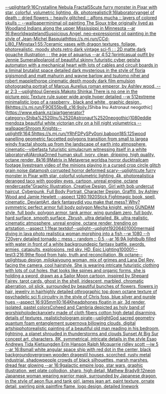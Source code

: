 [--uplight](https://www.ebank.nz/aiartgenerator?category=--uplight)[ar9:16](https://www.ebank.nz/aiartgenerator?category=ar9%3A16)[Crystalline Nebula Fractal](https://www.ebank.nz/aiartgenerator?category=Crystalline%2520Nebula%2520Fractal)[55](https://www.ebank.nz/aiartgenerator?category=55)[cute furry monster in Pixar with star, colorful, volumetric lighting, 4k, photorealistic](https://www.ebank.nz/aiartgenerator?category=cute%2520furry%2520monster%2520in%2520Pixar%2520with%2520star%2C%2520colorful%2C%2520volumetric%2520lighting%2C%25204k%2C%2520photorealistic)[9:16](https://www.ebank.nz/aiartgenerator?category=9%3A16)[laboratory](https://www.ebank.nz/aiartgenerator?category=laboratory)[angel of death :: dried flowers :: heavily glitched :: alfons mucha :: layers of colored skulls :: --wallpaper](https://www.ebank.nz/aiartgenerator?category=angel%2520of%2520death%2520%3A%3A%2520dried%2520flowers%2520%3A%3A%2520heavily%2520glitched%2520%3A%3A%2520alfons%2520mucha%2520%3A%3A%2520layers%2520of%2520colored%2520skulls%2520%3A%3A%2520--wallpaper)[minimal oil painting The Sioux tribe originally lived as Woodland Indians along the upper Mississippi in Minnesota --ar 16:8](https://www.ebank.nz/aiartgenerator?category=minimal%2520oil%2520painting%2520The%2520Sioux%2520tribe%2520originally%2520lived%2520as%2520Woodland%2520Indians%2520along%2520the%2520upper%2520Mississippi%2520in%2520Minnesota%2520--ar%252016%3A8)[world](https://www.ebank.nz/aiartgenerator?category=world)[wasteland](https://www.ebank.nz/aiartgenerator?category=wasteland)[Suspicious Angel, neo-expressionist oil painting in the style of Jean-Michel Basquiat](https://www.ebank.nz/aiartgenerator?category=Suspicious%2520Angel%2C%2520neo-expressionist%2520oil%2520painting%2520in%2520the%2520style%2520of%2520Jean-Michel%2520Basquiat)[<https://s.mj.run/CCd-Ll80_FM>](https://www.ebank.nz/aiartgenerator?category=%3Chttps%3A//s.mj.run/CCd-Ll80_FM%3E)[instax](https://www.ebank.nz/aiartgenerator?category=instax)[1:5](https://www.ebank.nz/aiartgenerator?category=1%3A5)[5:7](https://www.ebank.nz/aiartgenerator?category=5%3A7)[ceramic vases with dragon textures, foliage, photorealistic, moody shots,](https://www.ebank.nz/aiartgenerator?category=ceramic%2520vases%2520with%2520dragon%2520textures%2C%2520foliage%2C%2520photorealistic%2C%2520moody%2520shots%2C)[retro dark vintage sci-fi : : 2D matte dark gouache illustration : : the age of aquarius --ar 4:5](https://www.ebank.nz/aiartgenerator?category=retro%2520dark%2520vintage%2520sci-fi%2520%3A%2520%3A%25202D%2520matte%2520dark%2520gouache%2520illustration%2520%3A%2520%3A%2520the%2520age%2520of%2520aquarius%2520--ar%25204%3A5)[2:1](https://www.ebank.nz/aiartgenerator?category=2%3A1)[print](https://www.ebank.nz/aiartgenerator?category=print)[casual outfit by Jennie Sumerall](https://www.ebank.nz/aiartgenerator?category=casual%2520outfit%2520by%2520Jennie%2520Sumerall)[polaroid of beautiful skinny futuristic cyber geisha automaton with a mechanical heart with lots of cables and circuit boards in a liminal brutalist space detailed dark mysterious in the style of floria sigismondi and matt mahurin and wayne barlow and tsutomo nihei and robert mapplethorpe cinematic depth moody dark film emulsion photograph](https://www.ebank.nz/aiartgenerator?category=polaroid%2520of%2520beautiful%2520skinny%2520futuristic%2520cyber%2520geisha%2520automaton%2520with%2520a%2520mechanical%2520heart%2520with%2520lots%2520of%2520cables%2520and%2520circuit%2520boards%2520in%2520a%2520liminal%2520brutalist%2520space%2520detailed%2520dark%2520mysterious%2520in%2520the%2520style%2520of%2520floria%2520sigismondi%2520and%2520matt%2520mahurin%2520and%2520wayne%2520barlow%2520and%2520tsutomo%2520nihei%2520and%2520robert%2520mapplethorpe%2520cinematic%2520depth%2520moody%2520dark%2520film%2520emulsion%2520photograph)[a portrait of Marcus Aurelius roman emperor, by Ashley wood, --ar 2:3 --uplight](https://www.ebank.nz/aiartgenerator?category=a%2520portrait%2520of%2520Marcus%2520Aurelius%2520roman%2520emperor%2C%2520by%2520Ashley%2520wood%2C%2520--ar%25202%3A3%2520--uplight)[oul,Genesis,Makoto Shinkai,There is no one in the picture,epic,Texture rule,super wide angle,hyper detailed --w 512](https://www.ebank.nz/aiartgenerator?category=oul%2CGenesis%2CMakoto%2520Shinkai%2CThere%2520is%2520no%2520one%2520in%2520the%2520picture%2Cepic%2CTexture%2520rule%2Csuper%2520wide%2520angle%2Chyper%2520detailed%2520--w%2520512)[extreme minimalistic logo of a raspberry , black and white , graphic design , 8k](https://www.ebank.nz/aiartgenerator?category=extreme%2520minimalistic%2520logo%2520of%2520a%2520raspberry%2520%2C%2520black%2520and%2520white%2520%2C%2520graphic%2520design%2520%2C%25208k)[<https://s.mj.run/F9OE55bvB_c>](https://www.ebank.nz/aiartgenerator?category=%3Chttps%3A//s.mj.run/F9OE55bvB_c%3E)[16:9](https://www.ebank.nz/aiartgenerator?category=16%3A9)[oily.](https://www.ebank.nz/aiartgenerator?category=oily.)[Shiba Inu Astronaut neogothic](https://www.ebank.nz/aiartgenerator?category=Shiba%2520Inu%2520Astronaut%2520neogothic)[1080](https://www.ebank.nz/aiartgenerator?category=1080)[eddie mendoza beautiful white victorian city on a hill night volumetrics --wallpaper](https://www.ebank.nz/aiartgenerator?category=eddie%2520mendoza%2520beautiful%2520white%2520victorian%2520city%2520on%2520a%2520hill%2520night%2520volumetrics%2520--wallpaper)[Shroom Knights](https://www.ebank.nz/aiartgenerator?category=Shroom%2520Knights)[--uplight](https://www.ebank.nz/aiartgenerator?category=--uplight)[9:16](https://www.ebank.nz/aiartgenerator?category=9%3A16)[4:5](https://www.ebank.nz/aiartgenerator?category=4%3A5)[<https://s.mj.run/YRhFDPySPv0>](https://www.ebank.nz/aiartgenerator?category=%3Chttps%3A//s.mj.run/YRhFDPySPv0%3E)[oni,baboon](https://www.ebank.nz/aiartgenerator?category=oni%2Cbaboon)[185:125](https://www.ebank.nz/aiartgenerator?category=185%3A125)[wood panelling geometric faccetted polygons transition from small to large](https://www.ebank.nz/aiartgenerator?category=wood%2520panelling%2520geometric%2520faccetted%2520polygons%2520transition%2520from%2520small%2520to%2520large)[a windy fractal shoots up from the landscape of earth into atmosphere, cinematic](https://www.ebank.nz/aiartgenerator?category=a%2520windy%2520fractal%2520shoots%2520up%2520from%2520the%2520landscape%2520of%2520earth%2520into%2520atmosphere%2C%2520cinematic)[--vibefast](https://www.ebank.nz/aiartgenerator?category=--vibefast)[a futuristic simulacrum witnessing itself in a white laboratory](https://www.ebank.nz/aiartgenerator?category=a%2520futuristic%2520simulacrum%2520witnessing%2520itself%2520in%2520a%2520white%2520laboratory)[AlAkroka](https://www.ebank.nz/aiartgenerator?category=AlAkroka)[Orned human skull, ivory, clean, dripping, high quality, octane render, 8k](https://www.ebank.nz/aiartgenerator?category=Orned%2520human%2520skull%2C%2520ivory%2C%2520clean%2C%2520dripping%2C%2520high%2520quality%2C%2520octane%2520render%2C%25208k)[16:9](https://www.ebank.nz/aiartgenerator?category=16%3A9)[Matrix in Metaverse worlds](https://www.ebank.nz/aiartgenerator?category=Matrix%2520in%2520Metaverse%2520worlds)[a horror duck](https://www.ebank.nz/aiartgenerator?category=a%2520horror%2520duck)[trailcam footage livestream video of the minions playing in a cursed crop circle glitch grain noise datamosh corrupted horror deformed scary](https://www.ebank.nz/aiartgenerator?category=trailcam%2520footage%2520livestream%2520video%2520of%2520the%2520minions%2520playing%2520in%2520a%2520cursed%2520crop%2520circle%2520glitch%2520grain%2520noise%2520datamosh%2520corrupted%2520horror%2520deformed%2520scary)[--uplight](https://www.ebank.nz/aiartgenerator?category=--uplight)[cute furry monster in Pixar with star, colorful,volumetric lighting, 4k, photorealistic](https://www.ebank.nz/aiartgenerator?category=cute%2520furry%2520monster%2520in%2520Pixar%2520with%2520star%2C%2520colorful%2Cvolumetric%2520lighting%2C%25204k%2C%2520photorealistic)[a deranged taco with googley eyes, cartoon, unreal engine, octane render](https://www.ebank.nz/aiartgenerator?category=a%2520deranged%2520taco%2520with%2520googley%2520eyes%2C%2520cartoon%2C%2520unreal%2520engine%2C%2520octane%2520render)[castle"](https://www.ebank.nz/aiartgenerator?category=castle%22)[Graphic Illustration, Creative Design, Girl with bob undercut haircut, Cyberpunk, Full Body Portrait, Character Design, Graffiti, by Ashley Wood and Jamie Hewlett --aspect 1280:1920](https://www.ebank.nz/aiartgenerator?category=Graphic%2520Illustration%2C%2520Creative%2520Design%2C%2520Girl%2520with%2520bob%2520undercut%2520haircut%2C%2520Cyberpunk%2C%2520Full%2520Body%2520Portrait%2C%2520Character%2520Design%2C%2520Graffiti%2C%2520by%2520Ashley%2520Wood%2520and%2520Jamie%2520Hewlett%2520--aspect%25201280%3A1920)[Stick Fight](https://www.ebank.nz/aiartgenerator?category=Stick%2520Fight)[magic book, spell, cinematic,  DeviantArt, dark fantasy](https://www.ebank.nz/aiartgenerator?category=magic%2520book%2C%2520spell%2C%2520cinematic%2C%2520%2520DeviantArt%2C%2520dark%2520fantasy)[did you make that mess? Why?](https://www.ebank.nz/aiartgenerator?category=did%2520you%2520make%2520that%2520mess%3F%2520Why%3F)[symmetric perfect armor full body polygon Mecha knight, wing GUNDAM style, full body, polygon armor, tank armor, wing gundam zero, full body, hard surface, smooth surface, Zbrush, ultra detailed, 8k, ultra realistic, cinematic atmosphere, unreal engine, octane render, trending on artstation,--aspect 1:1](https://www.ebank.nz/aiartgenerator?category=symmetric%2520perfect%2520armor%2520full%2520body%2520polygon%2520Mecha%2520knight%2C%2520wing%2520GUNDAM%2520style%2C%2520full%2520body%2C%2520polygon%2520armor%2C%2520tank%2520armor%2C%2520wing%2520gundam%2520zero%2C%2520full%2520body%2C%2520hard%2520surface%2C%2520smooth%2520surface%2C%2520Zbrush%2C%2520ultra%2520detailed%2C%25208k%2C%2520ultra%2520realistic%2C%2520cinematic%2520atmosphere%2C%2520unreal%2520engine%2C%2520octane%2520render%2C%2520trending%2520on%2520artstation%2C--aspect%25201%3A1)[fear,](https://www.ebank.nz/aiartgenerator?category=fear%2C)[text](https://www.ebank.nz/aiartgenerator?category=text)[dof](https://www.ebank.nz/aiartgenerator?category=dof)[](https://www.ebank.nz/aiartgenerator?category=)[--uplight](https://www.ebank.nz/aiartgenerator?category=--uplight)[--uplight](https://www.ebank.nz/aiartgenerator?category=--uplight)[](https://www.ebank.nz/aiartgenerator?category=)[1920](https://www.ebank.nz/aiartgenerator?category=1920)[640](https://www.ebank.nz/aiartgenerator?category=640)[1000](https://www.ebank.nz/aiartgenerator?category=1000)[mermaid diving in lava photo realistic](https://www.ebank.nz/aiartgenerator?category=mermaid%2520diving%2520in%2520lava%2520photo%2520realistic)[a woman morphing into a fish --w 1080 --h 720](https://www.ebank.nz/aiartgenerator?category=a%2520woman%2520morphing%2520into%2520a%2520fish%2520--w%25201080%2520--h%2520720)[very detailed tornado :: mess :: random :: 0.5 --ar 16:9](https://www.ebank.nz/aiartgenerator?category=very%2520detailed%2520tornado%2520%3A%3A%2520mess%2520%3A%3A%2520random%2520%3A%3A%25200.5%2520--ar%252016%3A9)[A lightbulb filled with water in front of a white background](https://www.ebank.nz/aiartgenerator?category=A%2520lightbulb%2520filled%2520with%2520water%2520in%2520front%2520of%2520a%2520white%2520background)[epic fantasy battle, swords, armies, catapults, explosions, red sky, HD, Epic Lighting](https://www.ebank.nz/aiartgenerator?category=epic%2520fantasy%2520battle%2C%2520swords%2C%2520armies%2C%2520catapults%2C%2520explosions%2C%2520red%2520sky%2C%2520HD%2C%2520Epic%2520Lighting)[10000](https://www.ebank.nz/aiartgenerator?category=10000)[1](https://www.ebank.nz/aiartgenerator?category=1)[--test](https://www.ebank.nz/aiartgenerator?category=--test)[3:2](https://www.ebank.nz/aiartgenerator?category=3%3A2)[16:9](https://www.ebank.nz/aiartgenerator?category=16%3A9)[the flood from halo, truth and reconciliation, 8k octane](https://www.ebank.nz/aiartgenerator?category=the%2520flood%2520from%2520halo%2C%2520truth%2520and%2520reconciliation%2C%25208k%2520octane)[--uplight](https://www.ebank.nz/aiartgenerator?category=--uplight)[sup design ,milokai](https://www.ebank.nz/aiartgenerator?category=sup%2520design%2520%2Cmilokai)[young woman, mix of grimes and Lana Del Rey, facing the camera, cool hairstyle, She is wearing intricate futuristic clothing with lots of cut holes, that looks like spines and organic forms, she is holding a sword,  drawn as a Sailor Moon cartoon, inspired by Shepard Fairey, tarot cards, ghost in the shell, iridescent, marbled, chromatic aberration, oil slick, surrounded by beautiful bunches of flowers, flowers in hair, jewelry in hair](https://www.ebank.nz/aiartgenerator?category=young%2520woman%2C%2520mix%2520of%2520grimes%2520and%2520Lana%2520Del%2520Rey%2C%2520facing%2520the%2520camera%2C%2520cool%2520hairstyle%2C%2520She%2520is%2520wearing%2520intricate%2520futuristic%2520clothing%2520with%2520lots%2520of%2520cut%2520holes%2C%2520that%2520looks%2520like%2520spines%2520and%2520organic%2520forms%2C%2520she%2520is%2520holding%2520a%2520sword%2C%2520%2520drawn%2520as%2520a%2520Sailor%2520Moon%2520cartoon%2C%2520inspired%2520by%2520Shepard%2520Fairey%2C%2520tarot%2520cards%2C%2520ghost%2520in%2520the%2520shell%2C%2520iridescent%2C%2520marbled%2C%2520chromatic%2520aberration%2C%2520oil%2520slick%2C%2520surrounded%2520by%2520beautiful%2520bunches%2520of%2520flowers%2C%2520flowers%2520in%2520hair%2C%2520jewelry%2520in%2520hair)[highly detailed othrographic top down octane texture of psychadelic sci fi circuitry in the style of Chris foss, blue silver and purple hues --aspect 16:9](https://www.ebank.nz/aiartgenerator?category=highly%2520detailed%2520othrographic%2520top%2520down%2520octane%2520texture%2520of%2520psychadelic%2520sci%2520fi%2520circuitry%2520in%2520the%2520style%2520of%2520Chris%2520foss%2C%2520blue%2520silver%2520and%2520purple%2520hues%2520--aspect%252016%3A9)[35mm](https://www.ebank.nz/aiartgenerator?category=35mm)[10:16](https://www.ebank.nz/aiartgenerator?category=10%3A16)[4K](https://www.ebank.nz/aiartgenerator?category=4K)[headphones,floatin in air, 3d render, isolated, pastel colors](https://www.ebank.nz/aiartgenerator?category=headphones%2Cfloatin%2520in%2520air%2C%25203d%2520render%2C%2520isolated%2C%2520pastel%2520colors)[Coheed and Cambria depicted as holy band of worship](https://www.ebank.nz/aiartgenerator?category=Coheed%2520and%2520Cambria%2520depicted%2520as%2520holy%2520band%2520of%2520worship)[holodeck](https://www.ebank.nz/aiartgenerator?category=holodeck)[anxiety made of cloth fibers cotton high detail disarming, details of textures, realistic](https://www.ebank.nz/aiartgenerator?category=anxiety%2520made%2520of%2520cloth%2520fibers%2520cotton%2520high%2520detail%2520disarming%2C%2520details%2520of%2520textures%2C%2520realistic)[hologram pirate](https://www.ebank.nz/aiartgenerator?category=hologram%2520pirate)[--uplight](https://www.ebank.nz/aiartgenerator?category=--uplight)[God sacred geometry quantum foam entanglement supernova billowing clouds, digital art](https://www.ebank.nz/aiartgenerator?category=God%2520sacred%2520geometry%2520quantum%2520foam%2520entanglement%2520supernova%2520billowing%2520clouds%2C%2520digital%2520art)[ship](https://www.ebank.nz/aiartgenerator?category=ship)[photorealistic painting of a beautiful old man reading in his bedroom,  lightning, a planet shrouded in thunderstorms and clouds Sunset At Big Sur concept art, characters, 8K, symmetrical, intricate details in the style Esao Andrews Tida Kietsungden Erin Hanson Ralph Mcquarrie ridley scott --iw 5 --ar 16:8](https://www.ebank.nz/aiartgenerator?category=photorealistic%2520painting%2520of%2520a%2520beautiful%2520old%2520man%2520reading%2520in%2520his%2520bedroom%2C%2520%2520lightning%2C%2520a%2520planet%2520shrouded%2520in%2520thunderstorms%2520and%2520clouds%2520Sunset%2520At%2520Big%2520Sur%2520concept%2520art%2C%2520characters%2C%25208K%2C%2520symmetrical%2C%2520intricate%2520details%2520in%2520the%2520style%2520Esao%2520Andrews%2520Tida%2520Kietsungden%2520Erin%2520Hanson%2520Ralph%2520Mcquarrie%2520ridley%2520scott%2520--iw%25205%2520--ar%252016%3A8)[small white angular space ship with red dot in the center, black background](https://www.ebank.nz/aiartgenerator?category=small%2520white%2520angular%2520space%2520ship%2520with%2520red%2520dot%2520in%2520the%2520center%2C%2520black%2520background)[overgrown wooden dragestil houses, scorched, rusty metal industrial, shadowpeople crowds of black silhouettes, marsh marshes, dread fear glowing --ar 16:9](https://www.ebank.nz/aiartgenerator?category=overgrown%2520wooden%2520dragestil%2520houses%2C%2520scorched%2C%2520rusty%2520metal%2520industrial%2C%2520shadowpeople%2520crowds%2520of%2520black%2520silhouettes%2C%2520marsh%2520marshes%2C%2520dread%2520fear%2520glowing%2520--ar%252016%3A9)[galactic empire logo, star wars, graphic illustration, wet plate collodion, sharp, high detail, Mathew Brady](https://www.ebank.nz/aiartgenerator?category=galactic%2520empire%2520logo%2C%2520star%2520wars%2C%2520graphic%2520illustration%2C%2520wet%2520plate%2520collodion%2C%2520sharp%2C%2520high%2520detail%2C%2520Mathew%2520Brady)[9:12](https://www.ebank.nz/aiartgenerator?category=9%3A12)[neon Japanese woman wearing warrior mask, surrounded by  Japanese dragon,  in the style of aeon flux and tank girl, james jean art, paint texture, ornate detail, swirling pink paint](https://www.ebank.nz/aiartgenerator?category=neon%2520Japanese%2520woman%2520wearing%2520warrior%2520mask%2C%2520surrounded%2520by%2520%2520Japanese%2520dragon%2C%2520%2520in%2520the%2520style%2520of%2520aeon%2520flux%2520and%2520tank%2520girl%2C%2520james%2520jean%2520art%2C%2520paint%2520texture%2C%2520ornate%2520detail%2C%2520swirling%2520pink%2520paint)[fire flame, logo design, detailed linework](https://www.ebank.nz/aiartgenerator?category=fire%2520flame%2C%2520logo%2520design%2C%2520detailed%2520linework)